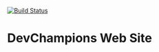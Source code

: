 
[![Build Status](https://travis-ci.org/devchampions/website.svg?branch=master)](https://travis-ci.org/devchampions/website)

# DevChampions Web Site

